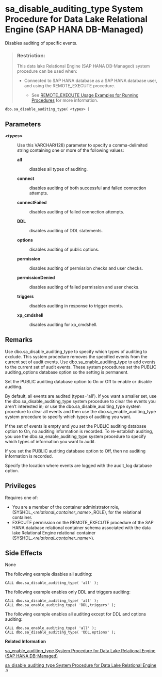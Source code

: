 <!-- loiofd63ea1f8fb64064aee60207c5efbecb -->

# sa\_disable\_auditing\_type System Procedure for Data Lake Relational Engine \(SAP HANA DB-Managed\)

Disables auditing of specific events.



> ### Restriction:  
> This data lake Relational Engine \(SAP HANA DB-Managed\) system procedure can be used when:
> 
> -   Connected to SAP HANA database as a SAP HANA database user, and using the REMOTE\_EXECUTE procedure.
> 
>     -   See [REMOTE\_EXECUTE Usage Examples for Running Procedures](remote-execute-usage-examples-for-running-procedures-3e7f86d.md) for more information.



```
dbo.sa_disable_auditing_type( <types> )
```



<a name="loiofd63ea1f8fb64064aee60207c5efbecb__section_uph_hw4_rrb"/>

## Parameters


<dl>
<dt><b>

 *<types\>* 

</b></dt>
<dd>

Use this VARCHAR\(128\) parameter to specify a comma-delimited string containing one or more of the following values:


<dl>
<dt><b>

all

</b></dt>
<dd>

disables all types of auditing.



</dd><dt><b>

connect

</b></dt>
<dd>

disables auditing of both successful and failed connection attempts.



</dd><dt><b>

connectFailed

</b></dt>
<dd>

disables auditing of failed connection attempts.



</dd><dt><b>

DDL

</b></dt>
<dd>

disables auditing of DDL statements.



</dd><dt><b>

options

</b></dt>
<dd>

disables auditing of public options.



</dd><dt><b>

permission

</b></dt>
<dd>

disables auditing of permission checks and user checks.



</dd><dt><b>

permissionDenied

</b></dt>
<dd>

disables auditing of failed permission and user checks.



</dd><dt><b>

triggers

</b></dt>
<dd>

disables auditing in response to trigger events.



</dd><dt><b>

xp\_cmdshell

</b></dt>
<dd>

disables auditing for xp\_cmdshell.



</dd>
</dl>



</dd>
</dl>



<a name="loiofd63ea1f8fb64064aee60207c5efbecb__section_fnv_hw4_rrb"/>

## Remarks

Use dbo.sa\_disable\_auditing\_type to specify which types of auditing to exclude. This system procedure removes the specified events from the current set of audit events. Use dbo.sa\_enable\_auditing\_type to add events to the current set of audit events. These system procedures set the PUBLIC auditing\_options database option so the setting is permanent.

Set the PUBLIC auditing database option to On or Off to enable or disable auditing.

By default, all events are audited \(types='all'\). If you want a smaller set, use the dbo.sa\_disable\_auditing\_type system procedure to clear the events you aren’t interested in; or use the dbo.sa\_disable\_auditing\_type system procedure to clear all events and then use the dbo.sa\_enable\_auditing\_type system procedure to specify which types of auditing you want.

If the set of events is empty and you set the PUBLIC auditing database option to On, no auditing information is recorded. To re-establish auditing, you use the dbo.sa\_enable\_auditing\_type system procedure to specify which types of information you want to audit.

If you set the PUBLIC auditing database option to Off, then no auditing information is recorded.

Specify the location where events are logged with the audit\_log database option.



## Privileges

Requires one of:

-   You are a member of the container administrator role, \(SYSHDL\_*<relational\_container\_name\>*\_ROLE\), for the relational container.
-   EXECUTE permission on the REMOTE\_EXECUTE procedure of the SAP HANA database relational container schema associated with the data lake Relational Engine relational container \(SYSHDL\_*<relational\_container\_name\>*\).



<a name="loiofd63ea1f8fb64064aee60207c5efbecb__section_yyt_cw4_rrb"/>

## Side Effects

None



The following example disables all auditing:

```
CALL dbo.sa_disable_auditing_type( 'all' );
```

The following example enables only DDL and triggers auditing:

```
CALL dbo.sa_disable_auditing_type( 'all' );
CALL dbo.sa_enable_auditing_type( 'DDL,triggers' );
```

The following example enables all auditing except for DDL and options auditing:

```
CALL dbo.sa_enable_auditing_type( 'all' );
CALL dbo.sa_disable_auditing_type( 'DDL,options' );
```

**Related Information**  


[sa\_enable\_auditing\_type System Procedure for Data Lake Relational Engine \(SAP HANA DB-Managed\)](sa-enable-auditing-type-system-procedure-for-data-lake-relational-engine-sap-hana-db-mana-7bde72c.md "Specifies which events to include in auditing.")

[sa_disable_auditing_type System Procedure for Data Lake Relational Engine](https://help.sap.com/viewer/19b3964099384f178ad08f2d348232a9/2023_1_QRC/en-US/3be5a6b16c5f1014ac1ca96bb9a4ce15.html "Disables auditing of specific events.") :arrow_upper_right:

